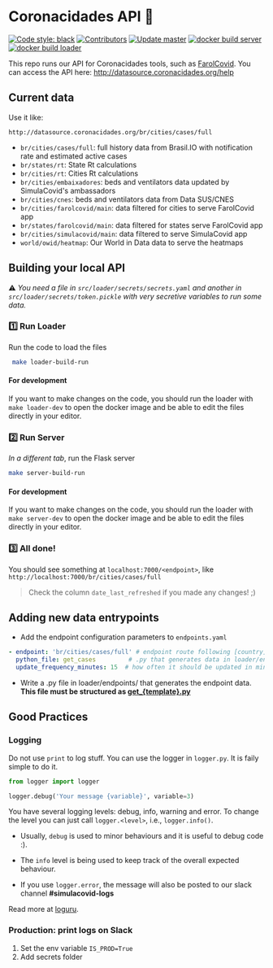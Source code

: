 # Coronacidades API 🎲 

<p align="left">
 <a href="https://github.com/psf/black"><img alt="Code style: black" src="https://img.shields.io/badge/code%20style-black-000000.svg"></a>
 <a href="https://github.com/ImpulsoGov/coronacidades-datasource/graphs/contributors"><img alt="Contributors" src="https://img.shields.io/github/contributors/ImpulsoGov/coronacidades-datasource"></a>
 <a href=""><img alt="Update master" src="https://img.shields.io/github/last-commit/ImpulsoGov/coronacidades-datasource/master?label=last%20updated%20%28master%29"></a>
 <a href="https://hub.docker.com/repository/docker/impulsogov/coronacidades-datasource-server"><img alt="docker build server" src="https://img.shields.io/docker/build/impulsogov/coronacidades-datasource-server?label=docker%20build%20server"></a>
 <a href="https://hub.docker.com/repository/docker/impulsogov/coronacidades-datasource-loader"><img alt="docker build loader" src="https://img.shields.io/docker/build/impulsogov/coronacidades-datasource-loader?label=docker%20build%20loader"></a>
</p>

This repo runs our API for Coronacidades tools, such as [FarolCovid](farolcovid.coronacidades.org). You can access the API here: http://datasource.coronacidades.org/help

## Current data

Use it like:

`http://datasource.coronacidades.org/br/cities/cases/full`

- `br/cities/cases/full`: full history data from Brasil.IO with notification rate and estimated active cases
- `br/states/rt`: State Rt calculations
- `br/cities/rt`: Cities Rt calculations
- `br/cities/embaixadores`: beds and ventilators data updated by SimulaCovid's ambassadors
- `br/cities/cnes`: beds and ventilators data from Data SUS/CNES
- `br/cities/farolcovid/main`: data filtered for cities to serve FarolCovid app
- `br/states/farolcovid/main`: data filtered for states serve FarolCovid app
- `br/cities/simulacovid/main`: data filtered to serve SimulaCovid app
- `world/owid/heatmap`: Our World in Data data to serve the heatmaps


## Building your local API

⚠️ *You need a file in `src/loader/secrets/secrets.yaml` and another in `src/loader/secrets/token.pickle` with very secretive variables to run some data.*

### 1️⃣ Run Loader 

Run the code to load the files

```bash
 make loader-build-run
```

#### For development

If you want to make changes on the code, you should run the loader with `make loader-dev` to open the docker image and be able to edit the files directly in your editor.


### 2️⃣ Run Server

*In a different tab*, run the Flask server

```bash
make server-build-run
```

#### For development

If you want to make changes on the code, you should run the loader with `make server-dev` to open the docker image and be able to edit the files directly in your editor.

### 3️⃣ All done!
You should see something at `localhost:7000/<endpoint>`, like `http://localhost:7000/br/cities/cases/full` 

> Check the column `date_last_refreshed` if you made any changes! ;)

## Adding new data entrypoints


- Add the endpoint configuration parameters to `endpoints.yaml`

```yaml
- endpoint: 'br/cities/cases/full' # endpoint route following [country]/[unit]/[content]
  python_file: get_cases         # .py that generates data in loader/endpoints/
  update_frequency_minutes: 15  # how often it should be updated in minutes
```

- Write a .py file in loader/endpoints/ that generates the endpoint data. **This file must be structured as [get_{template}.py](/src/loader/endpoints/get_{template}.py)**


## Good Practices

### Logging

Do not use `print` to log stuff. You can use the logger in `logger.py`. 
It is faily simple to do it.

```python
from logger import logger

logger.debug('Your message {variable}', variable=3)
```

You have several logging levels: debug, info, warning and error. To change the level 
you can just call `logger.<level>`, i.e., `logger.info()`.

- Usually, `debug` is used to minor behaviours and it is useful to debug code :).

- The `info` level is being used to keep track of the overall expected behaviour.

- If you use `logger.error`, the message will also be posted to our slack channel **#simulacovid-logs**

Read more at [loguru](https://github.com/Delgan/loguru).

### Production: print logs on Slack

1. Set the env variable `IS_PROD=True`
2. Add secrets folder
